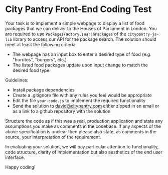 City Pantry Front-End Coding Test
==========================

Your task is to implement a simple webpage to display a list of food packages that we can deliver to the Houses of Parliament in London. You are required to use `PackagesFactory.searchPackages` of the `citypantry-js-lib` library to access our API for the package search. The solution should meet at least the following criteria:

* The webpage has an input box to enter a desired type of food (e.g. "burritos", "burgers", etc.)
* The listed food packages update upon input change to match the desired food type

Guidelines:

* Install package dependencies
* Create a .gitignore file with any rules you feel would be appropriate
* Edit the file `your-code.js` to implement the required functionality
* Send the solution to david@citypantry.com either zipped in an email or as a link to a github repository with the solution

Structure the code as if this was a real, production application and state any assumptions you make as comments in the codebase. If any aspects of the above specification is unclear then please also state, as comments in the source, your interpretation of the requirement.

In evaluating your solution, we will pay particular attention to functionality, code structure, clarity of implementation but also aesthetics of the end user interface.

Happy coding!
